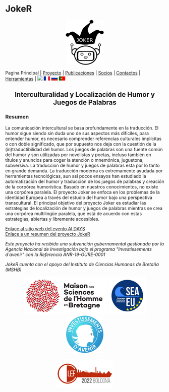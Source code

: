 # JokeR
<p align="center">
  <img src="../img/Joker.png" width="120" height="142">
</p>

 Pagina Principal | [Proyecto](project) | [Publicaciones](publications) | [Socios](partners) | [Contactos](contact) | [Herramientas](tools) | [<img src="../img/drapeau EN.png" width="20">](https://lepocci.github.io/joker-/EN/index) [<img src="../img/drapeau FR.png" width="20">](https://lepocci.github.io/joker-/FR/index)  [<img src="../img/drapeau RU.png" width="20">](https://lepocci.github.io/joker-/RU/index)  [<img src="../img/drapeau PT.png" width="20">](https://lepocci.github.io/joker-/PT/index) 
<br>

<h2 align="center">Interculturalidad y Localización de Humor y Juegos de Palabras</h2>

<h3>Resumen</h3>

La comunicación intercultural se basa profundamente en la traducción. El humor sigue siendo sin duda uno de sus aspectos más difíciles, para entender humor, es necesario comprender referencias culturales implícitas o con doble significado, que por supuesto nos deja con la cuestión de la (in)traductibilidad del humor. Los juegos de palabras son una fuente común del humor y son utilizadas por novelistas y poetas, incluso también en títulos y anuncios para coger la atención o mnemónica, juguetona, subversiva. La traduccion de humor y juegos de palabras esta por lo tanto en grande demanda. La traducción moderna es extremamente ayudada por herramientas tecnológicas, aun así pocos ensayos han estudiado la automatización del humor y traducción de los juegos de palabras y creación de la corpórea humorística. Basado en nuestros conocimientos, no existe una corpórea paralela. El proyecto Joker se enfoca en los problemas de la identidad Europea a través del estudio del humor bajo una perspectiva transcultural. El principal objetivo del proyecto Joker es estudiar las estrategias de localización de humor y juegos de palabras mientras se crea una corpórea multilingüe paralela, que está de acuerdo con estas estrategias, abiertas y libremente accesibles. 


<a href="https://ai-days.bzh/" target="_blank">Enlace al sitio web del evento AI DAYS</a>
<br />
<a href="./JOKER Brest IA.pdf" target="_blank">Enlace a un resumen del proyecto JokeR</a>

<p>
<em>Este proyecto ha recibido una subvención gubernamental gestionada por la Agencia Nacional de Investigación bajo el programa "Investissements d'avenir" con la Referencia ANR-19-GURE-0001</em>
</p>
<p>
<em>JokeR cuenta con el apoyo del Instituto de Ciencias Humanas de Bretaña (MSHB)</em>
</p>
<div align="center">
  <a href="https://www.mshb.fr"><img src="../img/MSHB.jpg" height="120"></a>
  <a href="https://sea-eu.org/?lang=fr"><img src="../img/SEA-EU.png" height="120"></a>
  <a href="https://www.gouvernement.fr/le-programme-d-investissements-d-avenir"><img src="../img/Investissement avenir.jpeg" height="120"></a>
</div>
<br />
<div align="center">
  <a href="https://clef2022.clef-initiative.eu/index.php"><img src="../img/CLEF2022.png" height="90"></a> 
</div>

